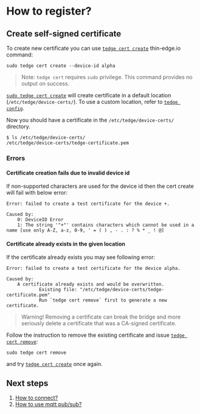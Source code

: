 # How to register?

## Create self-signed certificate

To create new certificate you can use [`tedge cert create`](../references/tedge-cert.md) thin-edge.io command:

```shell
sudo tedge cert create --device-id alpha
```

> Note: `tedge cert` requires `sudo` privilege. This command provides no output on success.

[`sudo tedge cert create`](../references/tedge-cert.md) will create certificate in a default location (`/etc/tedge/device-certs/`).
To use a custom location, refer to [`tedge config`](../references/tedge-config.md).

Now you should have a certificate in the `/etc/tedge/device-certs/` directory.

```shell
$ ls /etc/tedge/device-certs/
/etc/tedge/device-certs/tedge-certificate.pem
```

### Errors

#### Certificate creation fails due to invalid device id

If non-supported characters are used for the device id then the cert create will fail with below error:

```plain
Error: failed to create a test certificate for the device +.

Caused by:
    0: DeviceID Error
    1: The string '"+"' contains characters which cannot be used in a name [use only A-Z, a-z, 0-9, ' = ( ) , - . : ? % * _ ! @]
```


#### Certificate already exists in the given location

If the certificate already exists you may see following error:

```plain
Error: failed to create a test certificate for the device alpha.

Caused by:
    A certificate already exists and would be overwritten.
            Existing file: "/etc/tedge/device-certs/tedge-certificate.pem"
            Run `tedge cert remove` first to generate a new certificate.
```

> Warning! Removing a certificate can break the bridge and more seriously delete a certificate that was a CA-signed certificate.

Follow the instruction to remove the existing certificate and issue [`tedge cert remove`](../references/tedge-cert.md):

```shell
sudo tedge cert remove
```

and try [`tedge cert create`](../references/tedge-cert.md) once again.

## Next steps

1. [How to connect?](./004_connect.md)
2. [How to use mqtt pub/sub?](./005_pub_sub.md)
